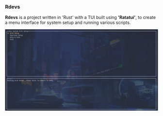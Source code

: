 ### Rdevs

**Rdevs** is a project written in 'Rust' with a TUI built using <strong>'Ratatui'</strong>, to create a menu interface for system setup and running various scripts.

![Preview](preview/rdev.png)
